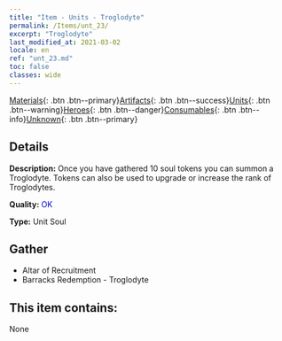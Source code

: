 ```yaml
---
title: "Item - Units - Troglodyte"
permalink: /Items/unt_23/
excerpt: "Troglodyte"
last_modified_at: 2021-03-02
locale: en
ref: "unt_23.md"
toc: false
classes: wide
---
```

 [Materials](/Items/){: .btn .btn--primary}[Artifacts](/Items/Artifacts/){: .btn .btn--success}[Units](/Items/Units/){: .btn .btn--warning}[Heroes](/Items/Heroes/){: .btn .btn--danger}[Consumables](/Items/Consumables/){: .btn .btn--info}[Unknown](/Items/Unknown/){: .btn .btn--primary}

## Details
 **Description:** Once you have gathered 10 soul tokens you can summon a Troglodyte. Tokens can also be used to upgrade or increase the rank of Troglodytes.

 **Quality:** <span style="color: #0000CD">OK</span>

 **Type:** Unit Soul

## Gather

*    Altar of Recruitment 
*    Barracks Redemption - Troglodyte 

## This item contains:

  None


